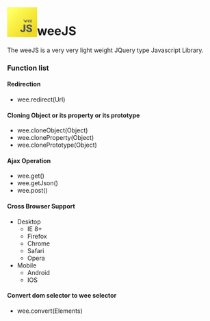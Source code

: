 <img align="left" height="70" src="weeJS.png" alt="weeJS"/>

# weeJS
The weeJS is a very very light weight JQuery type Javascript Library.

### Function list

#### Redirection
- wee.redirect(Url)

#### Cloning Object or its property or its prototype
- wee.cloneObject(Object)
- wee.cloneProperty(Object)
- wee.clonePrototype(Object)

#### Ajax Operation
- wee.get()
- wee.getJson()
- wee.post()
#### Cross Browser Support
- Desktop
    - IE 8+
    - Firefox
    - Chrome
    - Safari
    - Opera
- Mobile
    - Android
    - IOS
#### Convert dom selector to wee selector
- wee.convert(Elements)
